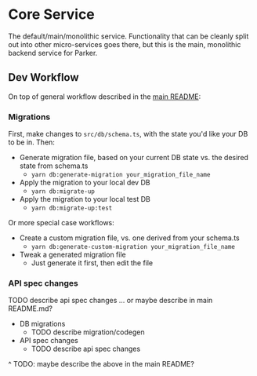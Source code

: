 # Core Service

The default/main/monolithic service. Functionality that can be cleanly split out into other micro-services goes there, but this is the main, monolithic backend service for Parker.

## Dev Workflow

On top of general workflow described in the [main README](../../README.md):

### Migrations

First, make changes to `src/db/schema.ts`, with the state you'd like your DB to be in. Then:

- Generate migration file, based on your current DB state vs. the desired state from schema.ts
  - `yarn db:generate-migration your_migration_file_name`
- Apply the migration to your local dev DB
  - `yarn db:migrate-up`
- Apply the migration to your local test DB
  - `yarn db:migrate-up:test`

Or more special case workflows:

- Create a custom migration file, vs. one derived from your schema.ts
  - `yarn db:generate-custom-migration your_migration_file_name`
- Tweak a generated migration file
  - Just generate it first, then edit the file

### API spec changes

TODO describe api spec changes ... or maybe describe in main README.md?

- DB migrations
  - TODO describe migration/codegen
- API spec changes
  - TODO describe api spec changes

^ TODO: maybe describe the above in the main README?
